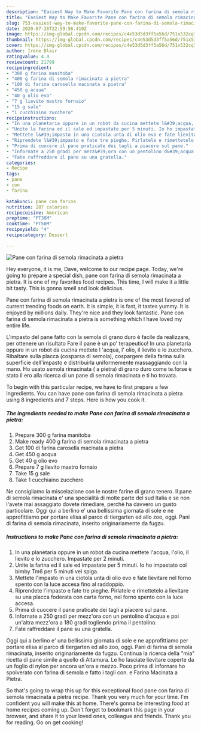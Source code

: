 ```yaml
---
description: "Easiest Way to Make Favorite Pane con farina di semola rimacinata a pietra"
title: "Easiest Way to Make Favorite Pane con farina di semola rimacinata a pietra"
slug: 753-easiest-way-to-make-favorite-pane-con-farina-di-semola-rimacinata-a-pietra
date: 2020-07-26T22:59:56.410Z
image: https://img-global.cpcdn.com/recipes/c4e53d5d3ff5a56d/751x532cq70/pane-con-farina-di-semola-rimacinata-a-pietra-recipe-main-photo.jpg
thumbnail: https://img-global.cpcdn.com/recipes/c4e53d5d3ff5a56d/751x532cq70/pane-con-farina-di-semola-rimacinata-a-pietra-recipe-main-photo.jpg
cover: https://img-global.cpcdn.com/recipes/c4e53d5d3ff5a56d/751x532cq70/pane-con-farina-di-semola-rimacinata-a-pietra-recipe-main-photo.jpg
author: Irene Blair
ratingvalue: 4.4
reviewcount: 21799
recipeingredient:
- "300 g farina manitoba"
- "400 g farina di semola rimacinata a pietra"
- "100 di farina carosella macinata a pietra"
- "450 g acqua"
- "40 g olio evo"
- "7 g lievito mastro fornaio"
- "15 g sale"
- "1 cucchiaino zucchero"
recipeinstructions:
- "In una planetaria oppure in un robot da cucina mettete l&#39;acqua, l&#39;olio, il lievito e lo zucchero. Impastate per 2 minuti."
- "Unite la farina ed il sale ed impastate per 5 minuti. Io ho impastato col bimby Tm6 per 5 minuti vel spiga."
- "Mettete l&#39;impasto in una ciotola unta di olio evo e fate lievitare nel forno spento con la luce accesa fino al raddoppio."
- "Riprendete l&#39;impasto e fate tre pieghe. Pirlatele e rimettetelo a lievitare su una placca foderata con carta forno, nel forno spento con la luce accesa."
- "Prima di cuocere il pane praticate dei tagli a piacere sul pane."
- "Infornate a 250 gradi per mezz&#39;ora con un pentolino d&#39;acqua e poi un&#39;altra mezz&#39;ora a 180 gradi togliendo prima il pentolino."
- "Fate raffreddare il pane su una gratella."
categories:
- Recipe
tags:
- pane
- con
- farina

katakunci: pane con farina 
nutrition: 287 calories
recipecuisine: American
preptime: "PT38M"
cooktime: "PT50M"
recipeyield: "4"
recipecategory: Dessert

---
```



![Pane con farina di semola rimacinata a pietra](https://img-global.cpcdn.com/recipes/c4e53d5d3ff5a56d/751x532cq70/pane-con-farina-di-semola-rimacinata-a-pietra-recipe-main-photo.jpg)

Hey everyone, it is me, Dave, welcome to our recipe page. Today, we're going to prepare a special dish, pane con farina di semola rimacinata a pietra. It is one of my favorites food recipes. This time, I will make it a little bit tasty. This is gonna smell and look delicious.

Pane con farina di semola rimacinata a pietra is one of the most favored of current trending foods on earth. It is simple, it is fast, it tastes yummy. It is enjoyed by millions daily. They're nice and they look fantastic. Pane con farina di semola rimacinata a pietra is something which I have loved my entire life.

L&#39;impasto del pane fatto con la semola di grano duro è facile da realizzare, per ottenere un risultato Fare il pane è un po&#39; terapeutico! In una planetaria oppure in un robot da cucina mettete l &#39;acqua, l&#39; olio, il lievito e lo zucchero. Ribaltare sulla placca (cosparsa di semola), cospargere della farina sulla superficie dell&#39;impasto e distribuirla uniformemente massaggiando con la mano. Ho usato semola rimacinata ( a pietra) di grano duro come te.forse è stato il ero alla ricerca di un pane di semola rimacinata e ti ho trovata.


To begin with this particular recipe, we have to first prepare a few ingredients. You can have pane con farina di semola rimacinata a pietra using 8 ingredients and 7 steps. Here is how you cook it.

<!--inarticleads1-->

##### The ingredients needed to make Pane con farina di semola rimacinata a pietra:

1. Prepare 300 g farina manitoba
1. Make ready 400 g farina di semola rimacinata a pietra
1. Get 100 di farina carosella macinata a pietra
1. Get 450 g acqua
1. Get 40 g olio evo
1. Prepare 7 g lievito mastro fornaio
1. Take 15 g sale
1. Take 1 cucchiaino zucchero


Ne consigliamo la miscelazione con le nostre farine di grano tenero. Il pane di semola rimacinata e&#39; una specialità di molte parte del sud Italia e se non l&#39;avete mai assaggiato dovete rimediare, perché ha davvero un gusto particolare. Oggi qui a berlino e&#39; una bellissima giornata di sole e ne approfittiamo per portare elisa al parco di tiergarten ed allo zoo, oggi. Pani di farina di semola rimacinata, inserito originariamente da fugzu. 

<!--inarticleads2-->

##### Instructions to make Pane con farina di semola rimacinata a pietra:

1. In una planetaria oppure in un robot da cucina mettete l&#39;acqua, l&#39;olio, il lievito e lo zucchero. Impastate per 2 minuti.
1. Unite la farina ed il sale ed impastate per 5 minuti. Io ho impastato col bimby Tm6 per 5 minuti vel spiga.
1. Mettete l&#39;impasto in una ciotola unta di olio evo e fate lievitare nel forno spento con la luce accesa fino al raddoppio.
1. Riprendete l&#39;impasto e fate tre pieghe. Pirlatele e rimettetelo a lievitare su una placca foderata con carta forno, nel forno spento con la luce accesa.
1. Prima di cuocere il pane praticate dei tagli a piacere sul pane.
1. Infornate a 250 gradi per mezz&#39;ora con un pentolino d&#39;acqua e poi un&#39;altra mezz&#39;ora a 180 gradi togliendo prima il pentolino.
1. Fate raffreddare il pane su una gratella.


Oggi qui a berlino e&#39; una bellissima giornata di sole e ne approfittiamo per portare elisa al parco di tiergarten ed allo zoo, oggi. Pani di farina di semola rimacinata, inserito originariamente da fugzu. Continua la ricerca della &#34;mia&#34; ricetta di pane simile a quello di Altamura. Le ho lasciate lievitare coperte da un foglio di nylon per ancora un&#39;ora e mezzo. Poco prima di infornare ho spolverato con farina di semola e fatto i tagli con. e Farina Macinata a Pietra. 

So that's going to wrap this up for this exceptional food pane con farina di semola rimacinata a pietra recipe. Thank you very much for your time. I'm confident you will make this at home. There's gonna be interesting food at home recipes coming up. Don't forget to bookmark this page in your browser, and share it to your loved ones, colleague and friends. Thank you for reading. Go on get cooking!
